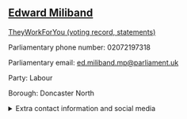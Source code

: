 ## <a href="https://members.parliament.uk/member/1510/contact">Edward Miliband</a>

<a href="https://www.theyworkforyou.com/mp/11545/ed_miliband/doncaster_north">TheyWorkForYou (voting record, statements)</a> 

Parliamentary phone number: 02072197318 

Parliamentary email: ed.miliband.mp@parliament.uk 

Party: Labour 

Borough: Doncaster North 

<details><summary>Extra contact information and social media</summary> 
<li>Website:</li>
<li>Twitter: https://twitter.com/Ed_Miliband</li>
<li>Constituency office phone number: 01302875462</li>
<li>Constituency office email:</li>
<li>Facebook: https://www.facebook.com/edmiliband</li>
<li>Instagram:</li>
<li>Youtube:</li>
<li>Linkedin:</li>
<li>Government department phone number:</li>
<li>Government department email:</li>
<li>Threads:</li>
<li>Party office phone number:</li>
<li>Party office email:</li>
<li>Tiktok:</li>
</details>